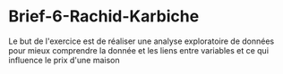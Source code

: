 # Brief-6-Rachid-Karbiche

Le but de l'exercice est de réaliser une analyse exploratoire de données pour mieux comprendre la donnée et les liens entre variables et ce qui influence le prix d'une maison